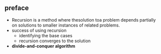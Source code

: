 ## preface

- Recursion is a method where thesolution toa problem depends partially on solutions 
to smaller instances of related problems.
- success of using recursion
    - identifying the base cases
    - recursion converges to the solution
- **divide-and-conquer algorithm**
